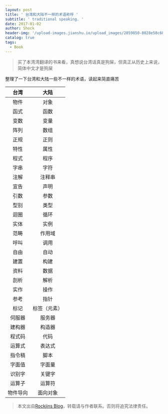 ```yaml
---
layout: post
title: ' 台湾和大陆不一样的术语称呼 '
subtitle: ' traditional speaking. '
date: 2017-01-02
author: Shock
header-img: '/upload-images.jianshu.io/upload_images/2859850-8028e58c68f7500f.jpg?imageMogr2/auto-orient/strip%7CimageView2/2/w/1240'
catalog: true
tags:
  - Book
---
```


> 买了本湾湾翻译的书来看，真想说台湾话真是狗屎，但真正从历史上来说，简体中文才是狗屎

整理了一下台湾和大陆一些不一样的术语，读起来简直痛苦

 台湾  |   大陆
:--: | :----:
 物件  |   对象
 函式  |   函数
 变数  |   变量
 阵列  |   数组
 正规  |   正则
 特性  |   属性
 程式  |   程序
 字串  |   字符
 注解  |  注释串
 宣告  |   声明
 引数  |   参数
 型别  |   类型
 迴圈  |   循环
 实体  |   实例
 范畴  |  作用域
 呼叫  |   调用
 自由  |   自动
 建置  |   构建
 资料  |   数据
 剖析  |   解析
 实作  |   操作
 参考  |   指针
 标记  | 标签（元素）
伺服器  |  服务器
建构器  |  构造器
程式码  |   代码
运算式  |  表达式
指令稿  |   脚本
字面值  |  字面量
识别字  |  关键字
运算子  |  运算符
物件导向 |  面向对象

> 本文出自[Rockjins Blog](https://rockjins.github.io)，转载请与作者联系。否则将追究法律责任。
